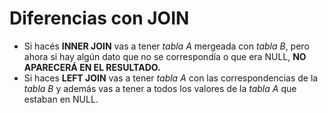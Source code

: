 # Diferencias con JOIN
- Si hacés **INNER JOIN** vas a tener *tabla A* mergeada con *tabla B*, pero ahora si hay algún dato que no se correspondía o que era NULL, **NO APARECERÁ EN EL RESULTADO.**
- Si haces **LEFT JOIN** vas a tener *tabla A* con las correspondencias de la  *tabla B* y además vas a tener a todos los valores de la *tabla A* que estaban en NULL.